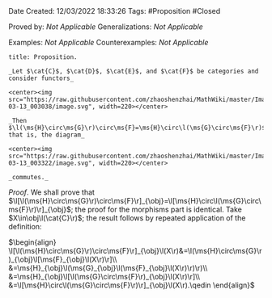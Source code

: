 <br />
<br />

Date Created: 12/03/2022 18:33:26
Tags: #Proposition #Closed 

Proved by: _Not Applicable_
Generalizations: _Not Applicable_

Examples: _Not Applicable_
Counterexamples: _Not Applicable_

``` ad-Proposition
title: Proposition.

_Let $\cat{C}$, $\cat{D}$, $\cat{E}$, and $\cat{F}$ be categories and consider functors_

<center><img src="https://raw.githubusercontent.com/zhaoshenzhai/MathWiki/master/Images/2022-03-13_003038/image.svg", width=220></center>

_Then $\l(\ms{H}\circ\ms{G}\r)\circ\ms{F}=\ms{H}\circ\l(\ms{G}\circ\ms{F}\r)$; that is, the diagram_

<center><img src="https://raw.githubusercontent.com/zhaoshenzhai/MathWiki/master/Images/2022-03-13_003322/image.svg", width=220></center>

_commutes._

```

_Proof_. We shall prove that $\l[\l(\ms{H}\circ\ms{G}\r)\circ\ms{F}\r]_{\obj}=\l[\ms{H}\circ\l(\ms{G}\circ\ms{F}\r)\r]_{\obj}$; the proof for the morphisms part is identical. Take $X\in\obj\l(\cat{C}\r)$; the result follows by repeated application of the definition:

$\begin{align}
    \l[\l(\ms{H}\circ\ms{G}\r)\circ\ms{F}\r]_{\obj}\l(X\r)&=\l(\ms{H}\circ\ms{G}\r)_{\obj}\l[\ms{F}_{\obj}\l(X\r)\r]\\
    &=\ms{H}_{\obj}\l(\ms{G}_{\obj}\l(\ms{F}_{\obj}\l(X\r)\r)\r)\\
    &=\ms{H}_{\obj}\l[\l(\ms{G}\circ\ms{F}\r)_{\obj}\l(X\r)\r]\\
    &=\l[\ms{H}\circ\l(\ms{G}\circ\ms{F}\r)\r]_{\obj}\l(X\r).\qedin
\end{align}$
